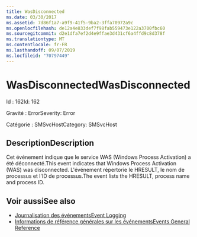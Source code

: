 ```yaml
---
title: WasDisconnected
ms.date: 03/30/2017
ms.assetid: 7d86f1a7-a9f9-41f5-9ba2-3ffa70972a9c
ms.openlocfilehash: de12a4e833def7f98fab559473e122a3700fbc60
ms.sourcegitcommit: d2e1dfa7ef2d4e9ffae3d431cf6a4ffd9c8d378f
ms.translationtype: MT
ms.contentlocale: fr-FR
ms.lasthandoff: 09/07/2019
ms.locfileid: "70797449"
---
```

# <a name="wasdisconnected"></a><span data-ttu-id="291aa-102">WasDisconnected</span><span class="sxs-lookup"><span data-stu-id="291aa-102">WasDisconnected</span></span>
<span data-ttu-id="291aa-103">Id : 162</span><span class="sxs-lookup"><span data-stu-id="291aa-103">Id: 162</span></span>  
  
 <span data-ttu-id="291aa-104">Gravité : Error</span><span class="sxs-lookup"><span data-stu-id="291aa-104">Severity: Error</span></span>  
  
 <span data-ttu-id="291aa-105">Catégorie : SMSvcHost</span><span class="sxs-lookup"><span data-stu-id="291aa-105">Category: SMSvcHost</span></span>  
  
## <a name="description"></a><span data-ttu-id="291aa-106">Description</span><span class="sxs-lookup"><span data-stu-id="291aa-106">Description</span></span>  
 <span data-ttu-id="291aa-107">Cet événement indique que le service WAS (Windows Process Activation) a été déconnecté.</span><span class="sxs-lookup"><span data-stu-id="291aa-107">This event indicates that Windows Process Activation (WAS) was disconnected.</span></span> <span data-ttu-id="291aa-108">L'événement répertorie le HRESULT, le nom de processus et l'ID de processus.</span><span class="sxs-lookup"><span data-stu-id="291aa-108">The event lists the HRESULT, process name and process ID.</span></span>  
  
## <a name="see-also"></a><span data-ttu-id="291aa-109">Voir aussi</span><span class="sxs-lookup"><span data-stu-id="291aa-109">See also</span></span>

- [<span data-ttu-id="291aa-110">Journalisation des événements</span><span class="sxs-lookup"><span data-stu-id="291aa-110">Event Logging</span></span>](index.md)
- [<span data-ttu-id="291aa-111">Informations de référence générales sur les événements</span><span class="sxs-lookup"><span data-stu-id="291aa-111">Events General Reference</span></span>](events-general-reference.md)

